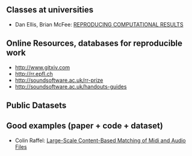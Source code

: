## Classes at universities

- Dan Ellis, Brian McFee: [REPRODUCING COMPUTATIONAL RESULTS](http://www.ee.columbia.edu/~dpwe/e6891/)

## Online Resources, databases for reproducible work

- http://www.gitxiv.com
- http://rr.epfl.ch
- http://soundsoftware.ac.uk/rr-prize
- http://soundsoftware.ac.uk/handouts-guides

## Public Datasets

## Good examples (paper + code + dataset)

- Colin Raffel: [Large-Scale Content-Based Matching of Midi and Audio Files](http://www.gitxiv.com/posts/4foCRJSjf8mDrnigq/large-scale-content-based-matching-of-midi-and-audio-files)
